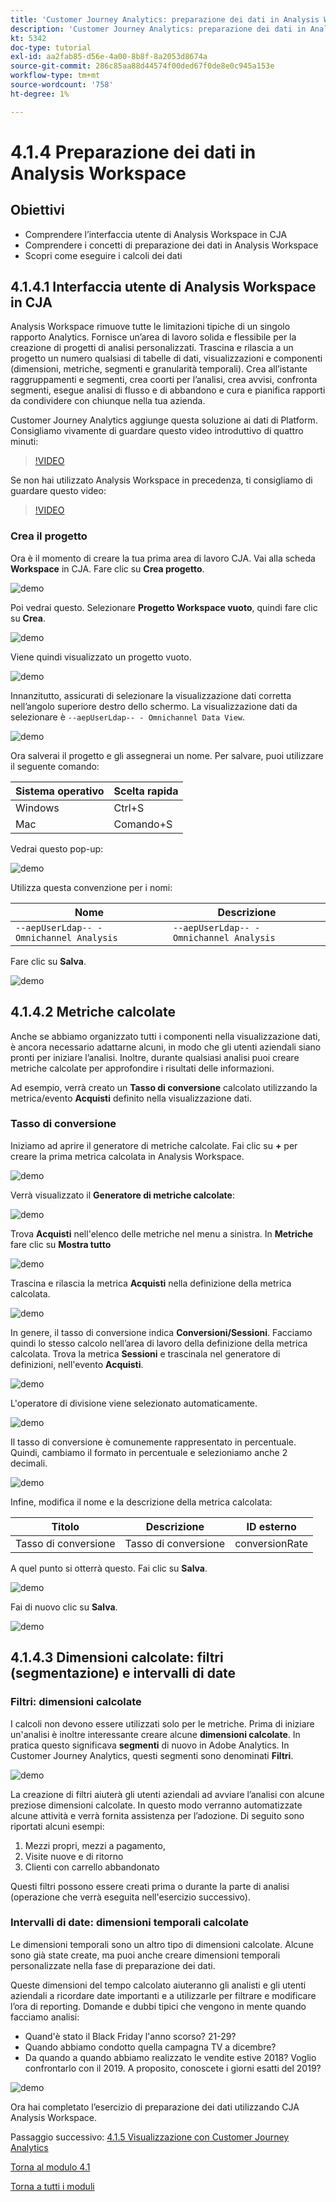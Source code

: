 ```yaml
---
title: 'Customer Journey Analytics: preparazione dei dati in Analysis Workspace'
description: 'Customer Journey Analytics: preparazione dei dati in Analysis Workspace'
kt: 5342
doc-type: tutorial
exl-id: aa2fab85-d56e-4a00-8b8f-8a2053d8674a
source-git-commit: 286c85aa88d44574f00ded67f0de8e0c945a153e
workflow-type: tm+mt
source-wordcount: '758'
ht-degree: 1%

---
```


# 4.1.4 Preparazione dei dati in Analysis Workspace

## Obiettivi

- Comprendere l’interfaccia utente di Analysis Workspace in CJA
- Comprendere i concetti di preparazione dei dati in Analysis Workspace
- Scopri come eseguire i calcoli dei dati

## 4.1.4.1 Interfaccia utente di Analysis Workspace in CJA

Analysis Workspace rimuove tutte le limitazioni tipiche di un singolo rapporto Analytics. Fornisce un’area di lavoro solida e flessibile per la creazione di progetti di analisi personalizzati. Trascina e rilascia a un progetto un numero qualsiasi di tabelle di dati, visualizzazioni e componenti (dimensioni, metriche, segmenti e granularità temporali). Crea all’istante raggruppamenti e segmenti, crea coorti per l’analisi, crea avvisi, confronta segmenti, esegue analisi di flusso e di abbandono e cura e pianifica rapporti da condividere con chiunque nella tua azienda.

Customer Journey Analytics aggiunge questa soluzione ai dati di Platform. Consigliamo vivamente di guardare questo video introduttivo di quattro minuti:

>[!VIDEO](https://video.tv.adobe.com/v/35109?quality=12&learn=on&enablevpops)

Se non hai utilizzato Analysis Workspace in precedenza, ti consigliamo di guardare questo video:

>[!VIDEO](https://video.tv.adobe.com/v/328627?quality=12&learn=on&enablevpops&captions=ita)

### Crea il progetto

Ora è il momento di creare la tua prima area di lavoro CJA. Vai alla scheda **Workspace** in CJA.
Fare clic su **Crea progetto**.

![demo](./images/prmenu.png)

Poi vedrai questo. Selezionare **Progetto Workspace vuoto**, quindi fare clic su **Crea**.

![demo](./images/prmenu1.png)

Viene quindi visualizzato un progetto vuoto.

![demo](./images/premptyprojects.png)

Innanzitutto, assicurati di selezionare la visualizzazione dati corretta nell’angolo superiore destro dello schermo. La visualizzazione dati da selezionare è `--aepUserLdap-- - Omnichannel Data View`.

![demo](./images/prdv.png)

Ora salverai il progetto e gli assegnerai un nome. Per salvare, puoi utilizzare il seguente comando:

| Sistema operativo | Scelta rapida |
| ----------------- |-------------| 
| Windows | Ctrl+S |
| Mac | Comando+S |

Vedrai questo pop-up:

![demo](./images/prsave.png)

Utilizza questa convenzione per i nomi:

| Nome | Descrizione |
| ----------------- |-------------| 
| `--aepUserLdap-- - Omnichannel Analysis` | `--aepUserLdap-- - Omnichannel Analysis` |

Fare clic su **Salva**.

![demo](./images/prsave2.png)

## 4.1.4.2 Metriche calcolate

Anche se abbiamo organizzato tutti i componenti nella visualizzazione dati, è ancora necessario adattarne alcuni, in modo che gli utenti aziendali siano pronti per iniziare l’analisi. Inoltre, durante qualsiasi analisi puoi creare metriche calcolate per approfondire i risultati delle informazioni.

Ad esempio, verrà creato un **Tasso di conversione** calcolato utilizzando la metrica/evento **Acquisti** definito nella visualizzazione dati.

### Tasso di conversione

Iniziamo ad aprire il generatore di metriche calcolate. Fai clic su **+** per creare la prima metrica calcolata in Analysis Workspace.

![demo](./images/pradd.png)

Verrà visualizzato il **Generatore di metriche calcolate**:

![demo](./images/prbuilder.png)

Trova **Acquisti** nell&#39;elenco delle metriche nel menu a sinistra. In **Metriche** fare clic su **Mostra tutto**

![demo](./images/calcbuildercr1.png)

Trascina e rilascia la metrica **Acquisti** nella definizione della metrica calcolata.

![demo](./images/calcbuildercr2.png)

In genere, il tasso di conversione indica **Conversioni/Sessioni**. Facciamo quindi lo stesso calcolo nell’area di lavoro della definizione della metrica calcolata. Trova la metrica **Sessioni** e trascinala nel generatore di definizioni, nell&#39;evento **Acquisti**.

![demo](./images/calcbuildercr3.png)

L&#39;operatore di divisione viene selezionato automaticamente.

![demo](./images/calcbuildercr4.png)

Il tasso di conversione è comunemente rappresentato in percentuale. Quindi, cambiamo il formato in percentuale e selezioniamo anche 2 decimali.

![demo](./images/calcbuildercr5.png)

Infine, modifica il nome e la descrizione della metrica calcolata:

| Titolo | Descrizione | ID esterno |
| ----------------- |-------------| -------------| 
| Tasso di conversione | Tasso di conversione | conversionRate |

A quel punto si otterrà questo. Fai clic su **Salva**.

![demo](./images/calcbuildercr6.png)

Fai di nuovo clic su **Salva**.

![demo](./images/calcbuildercr6a.png)

## 4.1.4.3 Dimensioni calcolate: filtri (segmentazione) e intervalli di date

### Filtri: dimensioni calcolate

I calcoli non devono essere utilizzati solo per le metriche. Prima di iniziare un&#39;analisi è inoltre interessante creare alcune **dimensioni calcolate**. In pratica questo significava **segmenti** di nuovo in Adobe Analytics. In Customer Journey Analytics, questi segmenti sono denominati **Filtri**.

![demo](./images/prfilters.png)

La creazione di filtri aiuterà gli utenti aziendali ad avviare l’analisi con alcune preziose dimensioni calcolate. In questo modo verranno automatizzate alcune attività e verrà fornita assistenza per l’adozione. Di seguito sono riportati alcuni esempi:

1. Mezzi propri, mezzi a pagamento,
2. Visite nuove e di ritorno
3. Clienti con carrello abbandonato

Questi filtri possono essere creati prima o durante la parte di analisi (operazione che verrà eseguita nell&#39;esercizio successivo).

### Intervalli di date: dimensioni temporali calcolate

Le dimensioni temporali sono un altro tipo di dimensioni calcolate. Alcune sono già state create, ma puoi anche creare dimensioni temporali personalizzate nella fase di preparazione dei dati.

Queste dimensioni del tempo calcolato aiuteranno gli analisti e gli utenti aziendali a ricordare date importanti e a utilizzarle per filtrare e modificare l’ora di reporting. Domande e dubbi tipici che vengono in mente quando facciamo analisi:

- Quand&#39;è stato il Black Friday l&#39;anno scorso? 21-29?
- Quando abbiamo condotto quella campagna TV a dicembre?
- Da quando a quando abbiamo realizzato le vendite estive 2018? Voglio confrontarlo con il 2019. A proposito, conoscete i giorni esatti del 2019?

![demo](./images/timedimensions.png)

Ora hai completato l’esercizio di preparazione dei dati utilizzando CJA Analysis Workspace.

Passaggio successivo: [4.1.5 Visualizzazione con Customer Journey Analytics](./ex5.md)

[Torna al modulo 4.1](./customer-journey-analytics-build-a-dashboard.md)

[Torna a tutti i moduli](./../../../overview.md)

